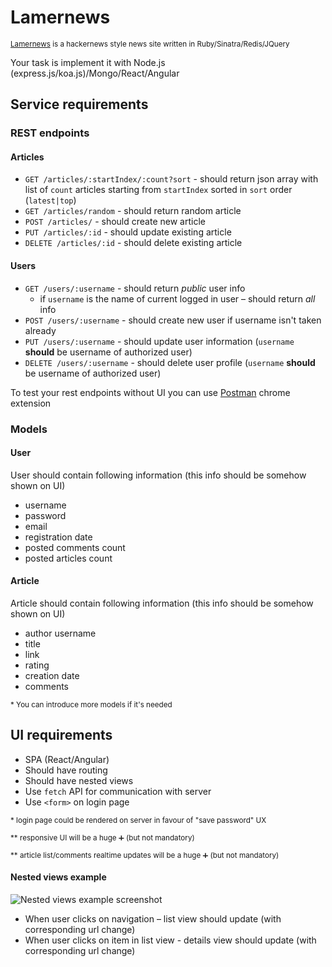 # Lamernews
<small>[Lamernews](https://github.com/antirez/lamernews) is a hackernews style news site written in Ruby/Sinatra/Redis/JQuery</small>

Your task is implement it with Node.js (express.js/koa.js)/Mongo/React/Angular

## Service requirements
### REST endpoints
#### Articles
- `GET /articles/:startIndex/:count?sort` - should return json array with list of `count` articles starting from `startIndex` sorted in `sort` order (`latest|top`)
- `GET /articles/random` - should return random article
- `POST /articles/` - should create new article
- `PUT /articles/:id` - should update existing article
- `DELETE /articles/:id` - should delete existing article

#### Users
- `GET /users/:username` - should return _public_ user info
  * if `username` is the name of current logged in user – should return _all_ info
- `POST /users/:username` - should create new user if username isn't taken already
- `PUT /users/:username` - should update user information (`username` __should__ be username of authorized user)
- `DELETE /users/:username` - should delete user profile (`username` __should__ be username of authorized user)

To test your rest endpoints without UI you can use [Postman](https://chrome.google.com/webstore/detail/postman/fhbjgbiflinjbdggehcddcbncdddomop?hl=en) chrome extension

### Models
#### User
User should contain following information (this info should be somehow shown on UI)
- username
- password
- email
- registration date
- posted comments count
- posted articles count

#### Article
Article should contain following information (this info should be somehow shown on UI)
- author username
- title
- link
- rating
- creation date
- comments

<small>* You can introduce more models if it's needed</small>

## UI requirements
- SPA (React/Angular)
- Should have routing
- Should have nested views
- Use `fetch` API for communication with server
- Use `<form>` on login page

<small>* login page could be rendered on server in favour of "save password" UX</small>

<small>** responsive UI will be a huge :heavy_plus_sign: (but not mandatory)</small>

<small>** article list/comments realtime updates will be a huge :heavy_plus_sign: (but not mandatory)</small>

#### Nested views example
![Nested views example screenshot](http://i.imgur.com/EFSVvTU.png)

* When user clicks on navigation – list view should update (with corresponding url change)
* When user clicks on item in list view - details view should update (with corresponding url change)
